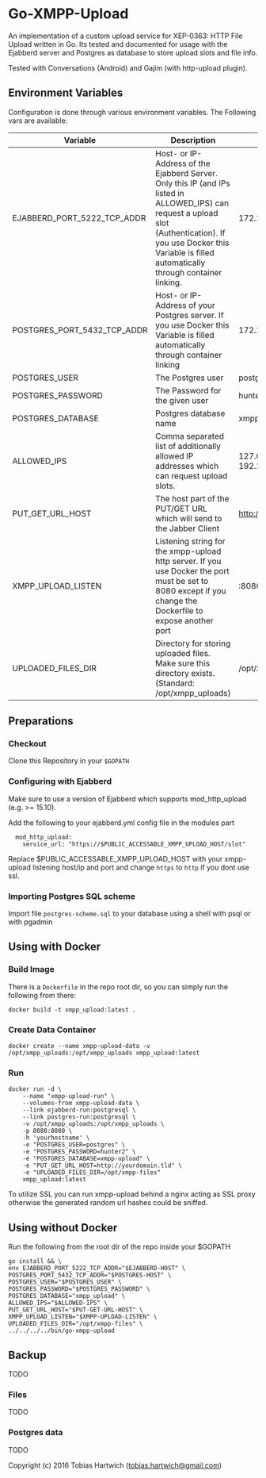 # Go-XMPP-Upload

An implementation of a custom upload service for XEP-0363: HTTP File Upload written in Go. Its tested and documented for usage with the Ejabberd server and Postgres as database to store upload slots and file info.

Tested with Conversations (Android) and Gajim (with http-upload plugin).

## Environment Variables

Configuration is done through various environment variables. The Following vars are available:

| Variable                      | Description                                                                                                                                                                                               | Example                   | Required  |
|-----------------------------  |---------------------------------------------------------------------------------------------------------------------------------------------------------------------------------------------------------- |------------------------   |---------- |
| EJABBERD_PORT_5222_TCP_ADDR   | Host- or IP-Address of the Ejabberd Server. Only this IP (and IPs listed in ALLOWED_IPS)  can request a upload slot (Authentication). If you use Docker this Variable is filled automatically through container linking.  | 172.17.0.2                |     ✓     |
| POSTGRES_PORT_5432_TCP_ADDR   | Host- or IP-Address of your Postgres server. If you use Docker this Variable is filled  automatically through container linking                                                                           | 172.17.0.3                |     ✓     |
| POSTGRES_USER                 | The Postgres user                                                                                                                                                                                         | postgres                  |     ✓     |
| POSTGRES_PASSWORD             | The Password for the given user                                                                                                                                                                           | hunter2                   |     ✓     |
| POSTGRES_DATABASE             | Postgres database name                                                                                                                                                                                    | xmpp-upload               |     ✓     |
| ALLOWED_IPS                   | Comma separated list of additionally allowed IP  addresses which can request upload slots.                                                                                                                | 127.0.0.1, 192.168.0.1    |     x     |
| PUT_GET_URL_HOST              | The host part of the PUT/GET URL which will  send to the Jabber Client                                                                                                                                    | http://yourdomain.tld     |     ✓     |
| XMPP_UPLOAD_LISTEN            | Listening string for the xmpp-upload http server. If you use Docker the port must be set to 8080  except if you change the Dockerfile to expose  another port                                             | :8080                     |     x     |
| UPLOADED_FILES_DIR            | Directory for storing uploaded files. Make sure this directory exists. (Standard: /opt/xmpp_uploads)                                                                                                      | /opt/xmpp_uploads         |     x     |


## Preparations

### Checkout

Clone this Repository in your ```$GOPATH```


### Configuring with Ejabberd

Make sure to use a version of Ejabberd which supports mod_http_upload (e.g. >= 15.10).

Add the following to your ejabberd.yml config file in the modules part

```
  mod_http_upload: 
    service_url: "https://$PUBLIC_ACCESSABLE_XMPP_UPLOAD_HOST/slot"
```

Replace $PUBLIC_ACCESSABLE_XMPP_UPLOAD_HOST with your xmpp-upload listening host/ip and port and change ```https``` to ```http``` if you dont use ssl.


### Importing Postgres SQL scheme

Import file ```postgres-scheme.sql``` to your database using a shell with psql or with pgadmin


## Using with Docker


### Build Image

There is a ```Dockerfile``` in the repo root dir, so you can simply run the following from there:

```
docker build -t xmpp_upload:latest .
```


### Create Data Container

```
docker create --name xmpp-upload-data -v /opt/xmpp_uploads:/opt/xmpp_uploads xmpp_upload:latest
```

### Run

```
docker run -d \
    --name "xmpp-upload-run" \
    --volumes-from xmpp-upload-data \
    --link ejabberd-run:postgresql \
    --link postgres-run:postgresql \
    -v /opt/xmpp_uploads:/opt/xmpp_uploads \
    -p 8080:8080 \
    -h 'yourhostname' \
    -e "POSTGRES_USER=postgres" \
    -e "POSTGRES_PASSWORD=hunter2" \
    -e "POSTGRES_DATABASE=xmpp-upload" \
    -e "PUT_GET_URL_HOST=http://yourdomain.tld" \
    -e "UPLOADED_FILES_DIR=/opt/xmpp-files"
    xmpp_upload:latest
```


To utilize SSL you can run xmpp-upload behind a nginx acting as SSL proxy otherwise the generated random url hashes could be sniffed.


## Using without Docker

Run the following from the root dir of the repo inside your $GOPATH

```
go install && \
env EJABBERD_PORT_5222_TCP_ADDR="$EJABBERD-HOST" \
POSTGRES_PORT_5432_TCP_ADDR="$POSTGRES-HOST" \
POSTGRES_USER="$POSTGRES_USER" \
POSTGRES_PASSWORD="$POSTGRES_PASSWORD" \
POSTGRES_DATABASE="xmpp_upload" \
ALLOWED_IPS="$ALLOWED-IPS" \
PUT_GET_URL_HOST="$PUT-GET-URL-HOST" \
XMPP_UPLOAD_LISTEN="$XMPP-UPLOAD-LISTEN" \
UPLOADED_FILES_DIR="/opt/xmpp-files" \
../../../../bin/go-xmpp-upload
```


## Backup

TODO

### Files

TODO

### Postgres data

TODO



Copyright (c) 2016 Tobias Hartwich (tobias.hartwich@gmail.com)

